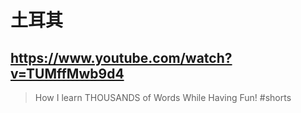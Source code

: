 # 土耳其

## https://www.youtube.com/watch?v=TUMffMwb9d4

> How I learn THOUSANDS of Words While Having Fun! #shorts 
